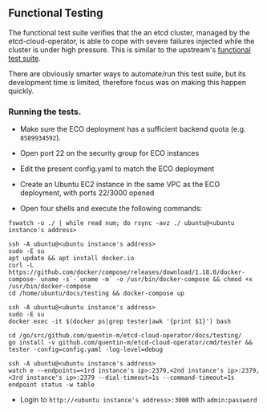 ## Functional Testing

The functional test suite verifies that the an etcd cluster, managed by the 
etcd-cloud-operator, is able to cope with severe failures injected while the cluster
is under high pressure. This is similar to the upstream's [functional test suite].

There are obviously smarter ways to automate/run this test suite, but its development
time is limited, therefore focus was on making this happen quickly.

### Running the tests.

- Make sure the ECO deployment has a sufficient backend quota (e.g. `8589934592`).
- Open port 22 on the security group for ECO instances

- Edit the present config.yaml to match the ECO deployment
- Create an Ubuntu EC2 instance in the same VPC as the ECO deployment, with ports 22/3000 opened
- Open four shells and execute the following commands:

```
fswatch -o ./ | while read num; do rsync -avz ./ ubuntu@<ubuntu instance's address>
```

```
ssh -A ubuntu@<ubuntu instance's address>
sudo -E su
apt update && apt install docker.io
curl -L https://github.com/docker/compose/releases/download/1.18.0/docker-compose-`uname -s`-`uname -m` -o /usr/bin/docker-compose && chmod +x /usr/bin/docker-compose
cd /home/ubuntu/docs/testing && docker-compose up
```

```
ssh -A ubuntu@<ubuntu instance's address>
sudo -E su
docker exec -it $(docker ps|grep tester|awk '{print $1}') bash

cd /go/src/github.com/quentin-m/etcd-cloud-operator/docs/testing/
go install -v github.com/quentin-m/etcd-cloud-operator/cmd/tester && tester -config=config.yaml -log-level=debug
```

```
ssh -A ubuntu@<ubuntu instance's address>
watch e --endpoints=<1rd instance's ip>:2379,<2nd instance's ip>:2379,<3rd instance's ip>:2379 --dial-timeout=1s --command-timeout=1s endpoint status -w table
```

- Login to `http://<ubuntu instance's address>:3000` with `admin:password`

[functional test suite]: https://github.com/coreos/etcd/tree/master/tools/functional-tester